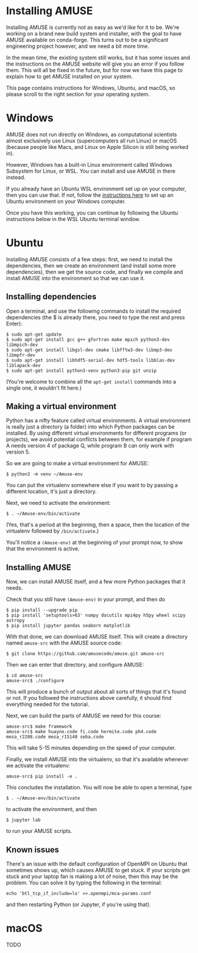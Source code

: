 # Installing AMUSE

Installing AMUSE is currently not as easy as we'd like for it to be. We're working on
a brand new build system and installer, with the goal to have AMUSE available on
conda-forge. This turns out to be a significant engineering project however,
and we need a bit more time.

In the mean time, the existing system still works, but it has some issues and the
instructions on the AMUSE website will give you an error if you follow them. This will
all be fixed in the future, but for now we have this page to explain how to get AMUSE
installed on your system.

This page contains instructions for Windows, Ubuntu, and macOS, so please scroll to the
right section for your operating system.

# Windows

AMUSE does not run directly on Windows, as computational scientists almost exclusively
use Linux (supercomputers all run Linux) or macOS (because people like Macs, and Linux
on Apple Silicon is still being worked in).

However, Windows has a built-in Linux environment called Windows Subsystem for Linux, or
WSL. You can install and use AMUSE in there instead.

If you already have an Ubuntu WSL environment set up on your computer, then you can use
that. If not, follow the
[instructions here](https://canonical-ubuntu-wsl.readthedocs-hosted.com/en/latest/guides/install-ubuntu-wsl2/)
to set up an Ubuntu environment on your Windows computer.

Once you have this working, you can continue by following the Ubuntu instructions below
in the WSL Ubuntu terminal window.

# Ubuntu

Installing AMUSE consists of a few steps: first, we need to install the dependencies,
then we create an environment (and install some more dependencies), then we get the
source code, and finally we compile and install AMUSE into the environment so that we
can use it.

## Installing dependencies

Open a terminal, and use the following commands to install the required dependencies
(the $ is already there, you need to type the rest and press Enter):

```
$ sudo apt-get update
$ sudo apt-get install gcc g++ gfortran make mpich python3-dev libmpich-dev
$ sudo apt-get install libgsl-dev cmake libfftw3-dev libmp3-dev libmpfr-dev
$ sudo apt-get install libhdf5-serial-dev hdf5-tools libblas-dev liblapack-dev
$ sudo apt-get install python3-venv python3-pip git unzip
```

(You're welcome to combine all the `apt-get install` commands into a single one, it
wouldn't fit here.)

## Making a virtual environment

Python has a nifty feature called virtual environments. A virtual environment is really
just a directory (a folder) into which Python packages can be installed. By using
different virtual environments for different programs (or projects), we avoid potential
conflicts between them, for example if program A needs version 4 of package Q, while
program B can only work with version 5.

So we are going to make a virtual environment for AMUSE:

```
$ python3 -m venv ~/Amuse-env
```

You can put the virtualenv somewhere else if you want to by passing a different
location, it's just a directory.

Next, we need to activate the environment:

```
$ . ~/Amuse-env/bin/activate
```

(Yes, that's a period at the beginning, then a space, then the location of the
virtualenv followed by `/bin/activate`.)

You'll notice a `(Amuse-env)` at the beginning of your prompt now, to show that the
environment is active.

## Installing AMUSE

Now, we can install AMUSE itself, and a few more Python packages that it needs.

Check that you still have `(Amuse-env)` in your prompt, and then do

```
$ pip install --upgrade pip
$ pip install 'setuptools>63' numpy docutils mpi4py h5py wheel scipy astropy
$ pip install jupyter pandas seaborn matplotlib
```

With that done, we can download AMUSE itself. This will create a directory named
`amuse-src` with the AMUSE source code:

```
$ git clone https://github.com/amusecode/amuse.git amuse-src
```

Then we can enter that directory, and configure AMUSE:

```
$ cd amuse-src
amuse-src$ ./configure
```

This will produce a bunch of output about all sorts of things that it's found or not. If
you followed the instructions above carefully, it should find everything needed for the
tutorial.

Next, we can build the parts of AMUSE we need for this course:

```
amuse-src$ make framework
amuse-src$ make huayno.code fi.code hermite.code ph4.code mesa_r2208.code mesa_r15140 seba.code
```

This will take 5-15 minutes depending on the speed of your computer.

Finally, we install AMUSE into the virtualenv, so that it's available whenever we
activate the virtualenv:

```
amuse-src$ pip install -e .
```

This concludes the installation. You will now be able to open a terminal, type

```
$ . ~/Amuse-env/bin/activate
```

to activate the environment, and then

```
$ jupyter lab
```

to run your AMUSE scripts.


## Known issues

There's an issue with the default configuration of OpenMPI on Ubuntu that sometimes
shows up, which causes AMUSE to get stuck. If your scripts get stuck and your laptop fan
is making a lot of noise, then this may be the problem. You can solve it by typing the
following in the terminal:

```
echo 'btl_tcp_if_include=lo' >>.openmpi/mca-params.conf

```
and then restarting Python (or Jupyter, if you're using that).


# macOS

TODO

